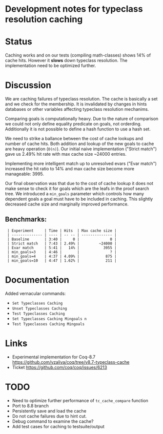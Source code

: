 # Development notes for typeclass resolution caching #

# Status #

Caching works and on our tests (compiling math-classes) shows 14% of
cache hits. However it __slows__ down typeclass resolution. The
implementation need to be optimized further.

# Discussion #

We are caching failures of typeclass resolution. The cache is
basically a set and we check for the membership. It is invalidated by
changes in hints databases or other variables affecting typeclass
resolution mechanims.

Comparing goals is computationally heavy. Due to the nature of
comparison we could not only define equality predicate on goals, not
orderding. Additionally it is not possible to define a hash function
to use a hash set.
 
We need to strike a ballance between the cost of cache lookups and
number of cache hits. Both addition and lookup of the new goals to
cache are heavy operation (`O(n)`). Our initial naive implementation
("Strict match") gave us 2.49% hit rate with max cache size ~24000
entries.

Implementing more intelligent match up to unresolved evars ("Evar
match") increased the hit ratio to 14% and max cache size become more
manageable: 3995.

Our final observation was that due to the cost of cache lookup it does
not make sense to check it for goals which are the leafs in the proof
search tree. We introduced a `min_goals` parameter which controls how
many dependent goals a goal must have to be included in caching. This
slightly decreased cache size and marginally improved performance.

## Benchmarks: ##

```
 | Experiment     | Time | Hits  | Max cache size |
 | -------------- | ---- | -- -- | -------------- |
 | Baseline       | 3:40 |     0 |              0 |
 | Strict match   | 7:43 | 2.49% |         ~24000 |
 | Evar match     | 5:41 |   14% |           3955 |
 | min_goals=3    | 4:46 |       |              ? |
 | min_goals=4    | 4:37 | 4.09% |            875 |
 | min_goals=10   | 4:47 | 1.62% |            211 |
```

# Documentation #

Added vernacular commands:
  
* `Set Typeclasses Caching`
* `Unset Typeclasses Caching`
* `Test Typeclasses Caching`
* `Set Typeclasses Caching Mingoals n`
* `Test Typeclasses Caching Mingoals`

# Links #

* Experimental implementation for Coq-8.7
  https://github.com/vzaliva/coq/tree/v8.7-typeclass-cache
* Ticket https://github.com/coq/coq/issues/6213


# TODO #
* Need to optimize further performance of `tc_cache_compare` function
* Port to 8.8 branch
* Persistently save and load the cache
* Do not cache failures due to hint cut.
* Debug command to examine the cache?
* Add test cases for caching to testsuite/output








